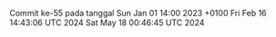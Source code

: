 Commit ke-55 pada tanggal Sun Jan 01 14:00 2023 +0100
Fri Feb 16 14:43:06 UTC 2024
Sat May 18 00:46:45 UTC 2024
